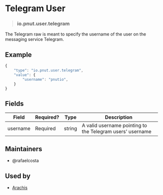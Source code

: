 <!-- give your raw a title -->
# Telegram User

<!-- specify the "type" for your raw -->
> ### io.pnut.user.telegram

<!-- provide a description of what your raw represents -->
The Telegram raw is meant to specify the username of the user on the messaging service Telegram.

<!-- provide at least one example of what your raw might look like in the wild -->
## Example

~~~ js
{
    "type": "io.pnut.user.telegram",
    "value": {
        "username": "pnutio",
    }
}
~~~

<!-- provide a complete description of the fields in the "value" object for your raw -->
## Fields

| Field         | Required? | Type   | Description                                                 |
| -----         | --------- | ----   | -----------                                                 |
| username      | Required  | string | A valid username pointing to the Telegram users' username   |

<!-- provide a way to contact you -->
## Maintainers
* @rafaelcosta

<!-- provide references to compatible apps / service -->
## Used by
* [Arachis](https://itunes.apple.com/br/app/arachis/id1200781062?mt=8)